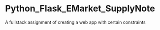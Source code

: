 # Python_Flask_EMarket_SupplyNote
A fullstack assignment of creating a web app with certain constraints
